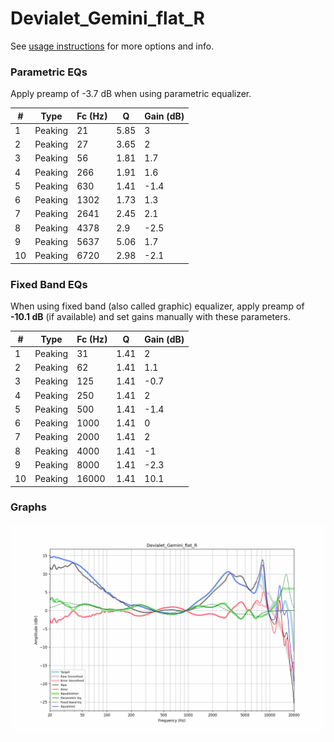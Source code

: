# Devialet_Gemini_flat_R
See [usage instructions](https://github.com/jaakkopasanen/AutoEq#usage) for more options and info.

### Parametric EQs
Apply preamp of -3.7 dB when using parametric equalizer.

|   # | Type    |   Fc (Hz) |    Q |   Gain (dB) |
|-----|---------|-----------|------|-------------|
|   1 | Peaking |        21 | 5.85 |         3   |
|   2 | Peaking |        27 | 3.65 |         2   |
|   3 | Peaking |        56 | 1.81 |         1.7 |
|   4 | Peaking |       266 | 1.91 |         1.6 |
|   5 | Peaking |       630 | 1.41 |        -1.4 |
|   6 | Peaking |      1302 | 1.73 |         1.3 |
|   7 | Peaking |      2641 | 2.45 |         2.1 |
|   8 | Peaking |      4378 | 2.9  |        -2.5 |
|   9 | Peaking |      5637 | 5.06 |         1.7 |
|  10 | Peaking |      6720 | 2.98 |        -2.1 |

### Fixed Band EQs
When using fixed band (also called graphic) equalizer, apply preamp of **-10.1 dB** (if available) and set gains manually with these parameters.

|   # | Type    |   Fc (Hz) |    Q |   Gain (dB) |
|-----|---------|-----------|------|-------------|
|   1 | Peaking |        31 | 1.41 |         2   |
|   2 | Peaking |        62 | 1.41 |         1.1 |
|   3 | Peaking |       125 | 1.41 |        -0.7 |
|   4 | Peaking |       250 | 1.41 |         2   |
|   5 | Peaking |       500 | 1.41 |        -1.4 |
|   6 | Peaking |      1000 | 1.41 |         0   |
|   7 | Peaking |      2000 | 1.41 |         2   |
|   8 | Peaking |      4000 | 1.41 |        -1   |
|   9 | Peaking |      8000 | 1.41 |        -2.3 |
|  10 | Peaking |     16000 | 1.41 |        10.1 |

### Graphs
![](./Devialet_Gemini_flat_R.png)
